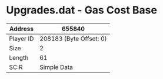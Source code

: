 #  Upgrades.dat - Gas Cost Base
Address   | 655840
----------|-------------
Player ID | 208183 (Byte Offset: 0)
Size 	  | 2
Length 	  | 61
SC:R      | Simple Data


